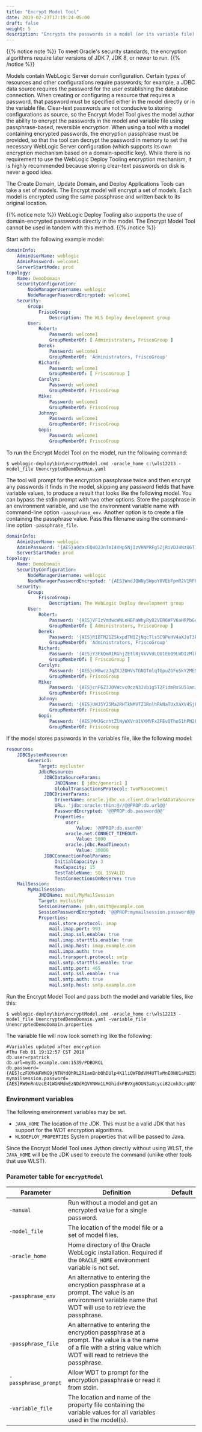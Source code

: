 ```yaml
---
title: "Encrypt Model Tool"
date: 2019-02-23T17:19:24-05:00
draft: false
weight: 5
description: "Encrypts the passwords in a model (or its variable file) using a user-provided passphrase."
---
```



{{% notice note %}} To meet Oracle's security standards, the encryption algorithms require later versions of JDK 7, 
JDK 8, or newer to run.
{{% /notice %}}

Models contain WebLogic Server domain configuration.  Certain types of resources and other configurations require
passwords; for example, a JDBC data source requires the password for the user establishing the database connection.
When creating or configuring a resource that requires a password, that password must be specified either in the model
directly or in the variable file.  Clear-text passwords are not conducive to storing configurations as source, so the
Encrypt Model Tool gives the model author the ability to encrypt the passwords in the model and variable file using
passphrase-based, reversible encryption.  When using a tool with a model containing encrypted passwords, the encryption
passphrase must be provided, so that the tool can decrypt the password in memory to set the necessary WebLogic Server
configuration (which supports its own encryption mechanism based on a domain-specific key).  While there is no
requirement to use the WebLogic Deploy Tooling encryption mechanism, it is highly recommended because storing
clear-text passwords on disk is never a good idea.

The Create Domain, Update Domain, and Deploy Applications Tools can take a set of models. The Encrypt model will encrypt
a set of models. Each model is encrypted using the same passphrase and written back to its original location.

{{% notice note %}}
WebLogic Deploy Tooling also supports the use of domain-encrypted passwords directly in the model. The Encrypt Model
Tool cannot be used in tandem with this method.
{{% /notice %}}

Start with the following example model:

```yaml
domainInfo:
    AdminUserName: weblogic
    AdminPassword: welcome1
    ServerStartMode: prod
topology:
    Name: DemoDomain
    SecurityConfiguration:
        NodeManagerUsername: weblogic
        NodeManagerPasswordEncrypted: welcome1
    Security:
        Group:
            FriscoGroup:
                Description: The WLS Deploy development group
        User:
            Robert:
                Password: welcome1
                GroupMemberOf: [ Administrators, FriscoGroup ]
            Derek:
                Password: welcome1
                GroupMemberOf: 'Administrators, FriscoGroup'
            Richard:
                Password: welcome1
                GroupMemberOf: [ FriscoGroup ]
            Carolyn:
                Password: welcome1
                GroupMemberOf: FriscoGroup
            Mike:
                Password: welcome1
                GroupMemberOf: FriscoGroup
            Johnny:
                Password: welcome1
                GroupMemberOf: FriscoGroup
            Gopi:
                Password: welcome1
                GroupMemberOf: FriscoGroup
```

To run the Encrypt Model Tool on the model, run the following command:

    $ weblogic-deploy\bin\encryptModel.cmd -oracle_home c:\wls12213 -model_file UnencryptedDemoDomain.yaml

The tool will prompt for the encryption passphrase twice and then encrypt any passwords it finds in the model, skipping
any password fields that have variable values, to produce a result that looks like the following model. You can bypass
the stdin prompt with two other options. Store the passphrase in an environment variable, and use the environment
variable name with command-line option `-passphrase_env`. Another option is to create a file containing the passphrase
value. Pass this filename using the command-line option `-passphrase_file`.

```yaml
domainInfo:
    AdminUserName: weblogic
    AdminPassword: '{AES}a0dacEQ4Q2JnTmI4VHp5NjIzVHNPRFg5ZjRiVDJ4NzU6T1M0SGYwM2xBeHdRdHFWVTpWZEh6bkd4NzZSQT0='
    ServerStartMode: prod
topology:
    Name: DemoDomain
    SecurityConfiguration:
        NodeManagerUsername: weblogic
        NodeManagerPasswordEncrypted: '{AES}WndJQWNySWpoY0VEbFpmR2V1RFhvamVFdGwzandtaFU6L1d4V0dPRFpsaXJIUkl2djpQdUdLaTloR1IxTT0='
    Security:
        Group:
            FriscoGroup:
                Description: The WebLogic Deploy development group
        User:
            Robert:
                Password: '{AES}VFIzVmdwcWNLeHBPaWhyRy82VER6WFV6aHRPbGcwMjQ6bS90OGVSTnJxWTIvZjkrRjpjSzBQUHlOWWpWTT0='
                GroupMemberOf: [ Administrators, FriscoGroup ]
            Derek:
                Password: '{AES}R1BTM21ZSkxpdTNIZjNqcTlsSC9PeHV4aXJoT3kxazM6M1dLOXBLeCtlc1lsVDUrWjo5VitHZUxCcjZnOD0='
                GroupMemberOf: 'Administrators, FriscoGroup'
            Richard:
                Password: '{AES}Y3FkQmRIRGhjZEtlRjVkVVdLQU1Eb09LWDIzMlhUWVo6MjllVExsMmNmNzJzZDFjaTpNcVNDbUs2cnRFRT0='
                GroupMemberOf: [ FriscoGroup ]
            Carolyn:
                Password: '{AES}cW8wczJqZXJZOHVsTGNOTmlqTGpuZGFoSkY2ME5WbTk6c0VaWGs1ME5pemlKdC9wajpFaTJPRS9ZQlcvND0='
                GroupMemberOf: FriscoGroup
            Mike:
                Password: '{AES}cnF6Z3JOVWcvc0czN3JVb1g5T2FidmRsSU51anJCa0Y6UlBsNVFsOFlXU29xUlY1aDp3VWZWYU5VOVRkMD0='
                GroupMemberOf: FriscoGroup
            Johnny:
                Password: '{AES}UWJ5Y25Ma2RHTkNMVTZ1RnlhRkNaTUxXaXV4SjBjaWg6citwTDQvelN1aUlPdnZaSDpCMEdSWGg2ZlVJUT0='
                GroupMemberOf: FriscoGroup
            Gopi:
                Password: '{AES}MWJGcnhtZlNyWXVrU1VXMVFxZFEvQThoS1hPN2FQdDc6MmRPaUF2Y1FCQ3VIK3MydDpZaFR5clBrN1FjOD0='
                GroupMemberOf: FriscoGroup
```

If the model stores passwords in the variables file, like the following model:

```yaml
resources:
    JDBCSystemResource:
        Generic1:
            Target: mycluster
            JdbcResource:
              JDBCDataSourceParams:
                  JNDIName: [ jdbc/generic1 ]
                  GlobalTransactionsProtocol: TwoPhaseCommit
              JDBCDriverParams:
                  DriverName: oracle.jdbc.xa.client.OracleXADataSource
                  URL: 'jdbc:oracle:thin:@//@@PROP:db.url@@'
                  PasswordEncrypted: '@@PROP:db.password@@'
                  Properties:
                      user:
                          Value: '@@PROP:db.user@@'
                      oracle.net.CONNECT_TIMEOUT:
                          Value: 5000
                      oracle.jdbc.ReadTimeout:
                          Value: 30000
              JDBCConnectionPoolParams:
                  InitialCapacity: 3
                  MaxCapacity: 15
                  TestTableName: SQL ISVALID
                  TestConnectionsOnReserve: true
    MailSession:
        MyMailSession:
            JNDIName: mail/MyMailSession
            Target: mycluster
            SessionUsername: john.smith@example.com
            SessionPasswordEncrypted: '@@PROP:mymailsession.password@@'
            Properties:
                mail.store.protocol: imap
                mail.imap.port: 993
                mail.imap.ssl.enable: true
                mail.imap.starttls.enable: true
                mail.imap.host: imap.example.com
                mail.impa.auth: true
                mail.transport.protocol: smtp
                mail.smtp.starttls.enable: true
                mail.smtp.port: 465
                mail.smtp.ssl.enable: true
                mail.smtp.auth: true
                mail.smtp.host: smtp.example.com
```

Run the Encrypt Model Tool and pass both the model and variable files, like this:

    $ weblogic-deploy\bin\encryptModel.cmd -oracle_home c:\wls12213 -model_file UnencryptedDemoDomain.yaml -variable_file UnencryptedDemoDomain.properties

The variable file will now look something like the following:

    #Variables updated after encryption
    #Thu Feb 01 19:12:57 CST 2018
    db.user=rpatrick
    db.url=mydb.example.com:1539/PDBORCL
    db.password={AES}czFXMkNFWNG9jNTNYd0hRL2R1anBnb0hDUlp4K1liQWFBdVM4UTlvMnE0NU1aMUZ5UVhiK25oaWFBc2lIQ20\=
    mymailsession.password={AES}RW9nRnUzcE41WGNMdnEzNDdRQVVNWm1LMGhidkFBVXg6OUN3aXcyci82cmh3cnpNQTpmY2UycUp5YWl4UT0\=

### Environment variables
The following environment variables may be set.

-  `JAVA_HOME`             The location of the JDK. This must be a valid JDK that has support for the WDT encryption algorithms.
-  `WLSDEPLOY_PROPERTIES`  System properties that will be passed to Java.

Since the Encrypt Model Tool uses Jython directly without using WLST, the `JAVA_HOME` will be the JDK used to execute
the command (unlike other tools that use WLST).

### Parameter table for `encryptModel`
| Parameter            | Definition                                                                                                                                                              | Default |
|----------------------|-------------------------------------------------------------------------------------------------------------------------------------------------------------------------|---------|
| `-manual`            | Run without a model and get an encrypted value for a single password.                                                                                                   |         |
| `-model_file`        | The location of the model file or a set of model files.                                                                                                                 |         |
| `-oracle_home`       | Home directory of the Oracle WebLogic installation. Required if the `ORACLE_HOME` environment variable is not set.                                                      |         |
| `-passphrase_env`    | An alternative to entering the encryption passphrase at a prompt. The value is an environment variable name that WDT will use to retrieve the passphrase.               |         |
| `-passphrase_file`   | An alternative to entering the encryption passphrase at a prompt. The value is a the name of a file with a string value which WDT will read to retrieve the passphrase. |         |
| `-passphrase_prompt` | Allow WDT to prompt for the encryption passphrase or read it from stdin.                                                                                                |         |
| `-variable_file`     | The location and name of the property file containing the variable values for all variables used in the model(s).                                                       |         |
